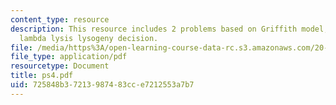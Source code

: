 ```yaml
---
content_type: resource
description: This resource includes 2 problems based on Griffith model, and bacteriophage
  lambda lysis lysogeny decision.
file: /media/https%3A/open-learning-course-data-rc.s3.amazonaws.com/20-482j-foundations-of-algorithms-and-computational-techniques-in-systems-biology-spring-2006/725848b37213987483cce7212553a7b7_ps4.pdf
file_type: application/pdf
resourcetype: Document
title: ps4.pdf
uid: 725848b3-7213-9874-83cc-e7212553a7b7
---
```

